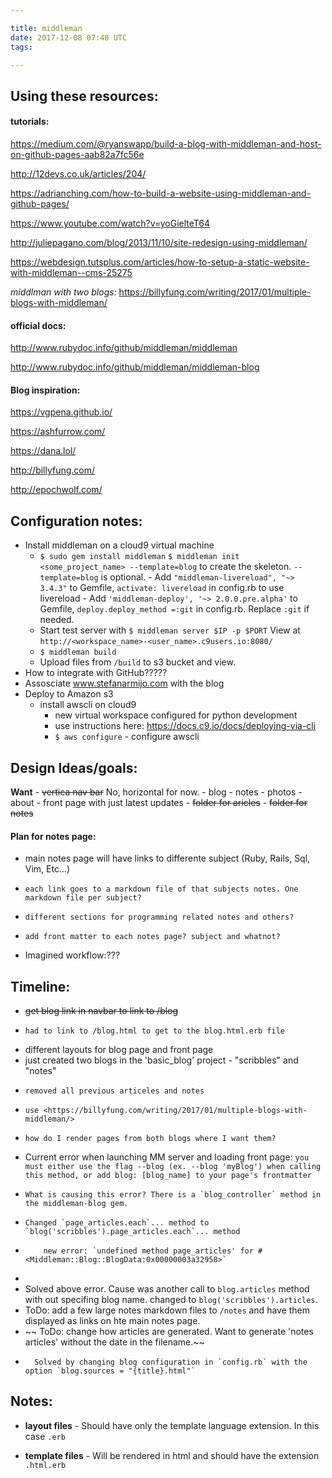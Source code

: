 ```yaml
---

title: middleman
date: 2017-12-08 07:40 UTC
tags: 

---
```


Using these resources:
----------------------

#### tutorials:
<https://medium.com/@ryanswapp/build-a-blog-with-middleman-and-host-on-github-pages-aab82a7fc56e>

<http://12devs.co.uk/articles/204/>

<https://adrianching.com/how-to-build-a-website-using-middleman-and-github-pages/>

<https://www.youtube.com/watch?v=yoGielteT64>

<http://juliepagano.com/blog/2013/11/10/site-redesign-using-middleman/>

<https://webdesign.tutsplus.com/articles/how-to-setup-a-static-website-with-middleman--cms-25275>

*middlman with two blogs:*
<https://billyfung.com/writing/2017/01/multiple-blogs-with-middleman/>

#### official docs:
<http://www.rubydoc.info/github/middleman/middleman>

<http://www.rubydoc.info/github/middleman/middleman-blog>



#### Blog inspiration:
<https://vgpena.github.io/>

<https://ashfurrow.com/>

<https://dana.lol/>

<http://billyfung.com/>

<http://epochwolf.com/>


Configuration notes:
--------------------

* Install middleman on a cloud9 virtual machine
    * `$ sudo gem install middleman`
      `$ middleman init <some_project_name> --template=blog` to create the skeleton. `--template=blog` is optional.
            - Add `"middleman-livereload", "~> 3.4.3"` to Gemfile, `activate: livereload` in config.rb to use livereload
            - Add `'middleman-deploy', '~> 2.0.0.pre.alpha'` to Gemfile, `deploy.deploy_method =:git` in config.rb. Replace `:git` if needed.
    * Start test server with `$ middleman server $IP -p $PORT`
      View at `http://<workspace_name>-<user_name>.c9users.io:8080/`
    * `$ middleman build`
    * Upload files from `/build` to s3 bucket and view.
* How to integrate with GitHub?????
* Assosciate www.stefanarmijo.com with the blog
* Deploy to Amazon s3
    * install awscli on cloud9
        * new virtual workspace configured for python development
        * use instructions here: <https://docs.c9.io/docs/deploying-via-cli>
        * `$ aws configure` - configure awscli

Design Ideas/goals:
-------------------

**Want**
    - ~~vertica nav bar~~ No, horizontal for now.
        - blog
        - notes
        - photos
        - about
    - front page with just latest updates
    - ~~folder for aricles~~
    - ~~folder for notes~~

#### Plan for notes page:
* main notes page will have links to differente subject (Ruby, Rails, Sql, Vim, Etc...)
*     each link goes to a markdown file of that subjects notes. One markdown file per subject?
*     different sections for programming related notes and others?
*     add front matter to each notes page? subject and whatnot?


* Imagined workflow:???

Timeline:
---------

* ~~get blog link in navbar to link to /blog~~
*     had to link to /blog.html to get to the blog.html.erb file
* different layouts for blog page and front page
* just created two blogs in the 'basic_blog' project - "scribbles" and "notes"
*     removed all previous articeles and notes
*     use <https://billyfung.com/writing/2017/01/multiple-blogs-with-middleman/>
*     how do I render pages from both blogs where I want them?
* Current error when launching MM server and loading front page: `you must either use the flag --blog (ex. --blog 'myBlog') when calling this method, or add blog: [blog_name] to your page's frontmatter`
*     What is causing this error? There is a `blog_controller` method in the middleman-blog gem.
*     Changed `page_articles.each`... method to `blog('scribbles').page_articles.each`... method
*         new error: `undefined method page_articles' for #<Middleman::Blog::BlogData:0x00000003a32958>`
*
*    Solved above error. Cause was another call to `blog.articles` method with out specifing blog name. changed to `blog('scribbles').articles`.
*    ToDo: add a few large notes markdown files to `/notes` and have them displayed as links on hte main notes page.
*   ~~ ToDo: change how articles are generated. Want to generate 'notes articles' without the date in the filename.~~
*       Solved by changing blog configuration in `config.rb` with the option `blog.sources = "{title}.html"`

Notes:
------

* **layout files** - Should have only the template language extension. In this case `.erb`
 
* **template files** - Will be rendered in html and should have the extension `.html.erb` 
